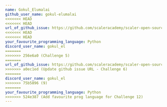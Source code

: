 ```yaml
---
name: Gokul_Elumalai
github_user_name: gokul-elumalai
<<<<<<< HEAD
<<<<<<< HEAD
url_of_github_issue: https://github.com/scaleracademy/scaler-open-source-september-challenge/issues/263
<<<<<<< HEAD
<<<<<<< HEAD
your_favourite_programming_language: Python
discord_user_name: gokul_el
=======
>>>>>>> 256e6a0 (Challenge 5)
=======
url_of_github_issue: https://github.com/scaleracademy/scaler-open-source-september-challenge/issues/263
>>>>>>> a0ec1ed (Update github issue URL - Challenge 6)
=======
discord_user_name: gokul_el
>>>>>>> 75b5896 (9)
=======
your_favourite_programming_language: Python
>>>>>>> 524e387 (Add favourite prog language for Challenge 12)
---
```

